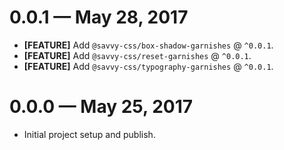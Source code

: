 # 0.0.1 &mdash; May 28, 2017

- **[FEATURE]** Add `@savvy-css/box-shadow-garnishes` @ `^0.0.1`.
- **[FEATURE]** Add `@savvy-css/reset-garnishes` @ `^0.0.1`.
- **[FEATURE]** Add `@savvy-css/typography-garnishes` @ `^0.0.1`.


# 0.0.0 &mdash; May 25, 2017

- Initial project setup and publish.